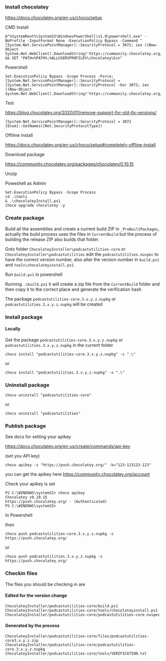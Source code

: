 ### Install chocolatey

https://docs.chocolatey.org/en-us/choco/setup

CMD Install

```
@"%SystemRoot%\System32\WindowsPowerShell\v1.0\powershell.exe" -NoProfile -InputFormat None -ExecutionPolicy Bypass -Command "[System.Net.ServicePointManager]::SecurityProtocol = 3072; iex ((New-Object System.Net.WebClient).DownloadString('https://community.chocolatey.org/install.ps1'))" && SET "PATH=%PATH%;%ALLUSERSPROFILE%\chocolatey\bin"
```

Powershell

```
Set-ExecutionPolicy Bypass -Scope Process -Force; [System.Net.ServicePointManager]::SecurityProtocol = [System.Net.ServicePointManager]::SecurityProtocol -bor 3072; iex ((New-Object System.Net.WebClient).DownloadString('https://community.chocolatey.org/install.ps1'))
```

Test

https://blog.chocolatey.org/2020/01/remove-support-for-old-tls-versions/

```
[System.Net.ServicePointManager]::SecurityProtocol = 3072
[Enum]::GetNames([Net.SecurityProtocolType])
```

Offiline install

https://docs.chocolatey.org/en-us/choco/setup#completely-offline-install

Download package

https://community.chocolatey.org/packages/chocolatey/0.10.15

Unzip

Poweshell as Admin

```
Set-ExecutionPolicy Bypass -Scope Process
cd .\tools
& .\chocolateyInstall.ps1
choco upgrade chocolatey -y
```

### Create package

Build all the assemblies and create a current build ZIP in  `_PreBuiltPackages`, actually the build process uses the files in `CurrentBuild` but the process of building the release ZIP also builds that folder.

Goto folder `ChocolateyInstaller\podcastutilities-core` or `ChocolateyInstaller\podcastutilities` edit the `podcastutilities.nuspec` to have the correct version number, also alter the version number in `build.ps1` and `tools\chocolateyinstall.ps1`

Run `build.ps1` in powershell

Running `.\build.ps1` it will create a zip file from the `CurrentBuild` folder and then copy it to the correct place and generate the verification hash

The package `podcastutilities-core.3.x.y.z.nupkg` or `podcastutilities.3.x.y.z.nupkg` will be created

### Install package

#### Locally

Get the package `podcastutilities-core.3.x.y.z.nupkg` or `podcastutilities.3.x.y.z.nupkg` in the current folder

```
choco install "podcastutilities-core.3.x.y.z.nupkg" -s ".\" 
```
or
```
choco install "podcastutilities.3.x.y.z.nupkg" -s ".\" 
```

### Uninstall package

```
choco uninstall "podcastutilities-core"
```
or
```
choco uninstall "podcastutilities"
```

### Publish package

See docs for setting your apikey

https://docs.chocolatey.org/en-us/create/commands/api-key

(set you API key)

```
choco apikey -s "https://push.chocolatey.org/" -k="123-123123-123"
```

you can get the apikey here
https://community.chocolatey.org/account

Check your apikey is set

```
PS C:\WINDOWS\system32> choco apikey
Chocolatey v0.10.15
https://push.chocolatey.org/ - (Authenticated)
PS C:\WINDOWS\system32>
```

In Powershell

then

```
choco push podcastutilities-core.3.x.y.z.nupkg -s https://push.chocolatey.org/
```
or
```
choco push podcastutilities.3.x.y.z.nupkg -s https://push.chocolatey.org/
```

### Checkin files

The files you should be checking in are

#### Edited for the version change

```
ChocolateyInstaller/podcastutilities-core/build.ps1
ChocolateyInstaller/podcastutilities-core/tools/chocolateyinstall.ps1
ChocolateyInstaller/podcastutilities-core/podcastutilities-core.nuspec
```

#### Generated by the process

```
ChocolateyInstaller/podcastutilities-core/files/podcastutilities-core3.x.y.z.zip
ChocolateyInstaller/podcastutilities-core/podcastutilities-core.3.x.y.z.nupkg
ChocolateyInstaller/podcastutilities-core/tools/VERIFICATION.txt
```

